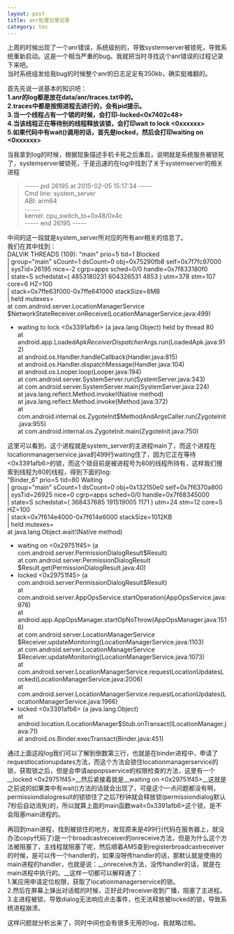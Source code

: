 ```yaml
---
layout: post
title: anr处理日常记录
category: tec
---
```


上周的时候出现了一个anr错误，系统级别的，导致systemserver被锁死，导致系统重新启动。这是一个相当严重的bug。我就把当时寻找这个anr错误的过程记录下来吧。  
当时系统组发给我bug的时候整个anr的日志足足有350kb，确实挺难翻的。  

首先先说一说基本的知识吧：  
__1.anr的log都是放在data/anr/traces.txt中的。__  
__2.traces中都是按照进程去进行的，会有pid提示。__  
__3.当一个线程占有一个锁的时候，会打印-locked<0x7402c48>__  
__4.当该线程正在等待别的线程释放该锁，会打印wait to lock <0xxxxxx>__  
__5.如果代码中有wait()调用的话，首先是locked，然后会打印waiting on <0xxxxxx>__  

当我拿到log的时候，根据现象描述手机卡死之后重启，说明就是系统服务被锁死了，systemserver被锁死，于是迅速的在log中找到了关于systemserver的相关进程  
>----- pid 26195 at 2015-02-05 15:17:34 -----  
Cmd line: system_server  
ABI: arm64  
.........  
  kernel: cpu_switch_to+0x48/0x4c  
----- end 26195 -----  

中间的这一段就是system_server所对应的所有anr相关的信息了。  
我们在其中找到：  
	DALVIK THREADS (109):
	"main" prio=5 tid=1 Blocked  
  | group="main" sCount=1 dsCount=0 obj=0x75290fb8 self=0x7f7fc97000  
  | sysTid=26195 nice=-2 cgrp=apps sched=0/0 handle=0x7f833180f0  
  | state=S schedstat=( 4853180231 604326531 4853 ) utm=378 stm=107 core=6 HZ=100  
  | stack=0x7ffe63f000-0x7ffe641000 stackSize=8MB  
  | held mutexes=  
  at com.android.server.LocationManagerService  $NetworkStateReceiver.onReceive(LocationManagerService.java:499)  
  - waiting to lock <0x3391afb6> (a java.lang.Object) held by thread 80  
  at android.app.LoadedApk$ReceiverDispatcher$Args.run(LoadedApk.java:912)  
  at android.os.Handler.handleCallback(Handler.java:815)  
  at android.os.Handler.dispatchMessage(Handler.java:104)  
  at android.os.Looper.loop(Looper.java:194)  
  at com.android.server.SystemServer.run(SystemServer.java:343)  
  at com.android.server.SystemServer.main(SystemServer.java:224)  
  at java.lang.reflect.Method.invoke!(Native method)  
  at java.lang.reflect.Method.invoke(Method.java:372)  
  at com.android.internal.os.ZygoteInit$MethodAndArgsCaller.run(ZygoteInit.java:955)  
  at com.android.internal.os.ZygoteInit.main(ZygoteInit.java:750)    
  
  
  
这里可以看到，这个进程就是system_server的主进程main了，而这个进程在locationmanagerservice.java的499行waiting住了，因为它正在等待<0x3391afb6>的锁，而这个锁目前是被进程号为80的线程所持有，这样我们搜索到线程为80的线程，得到下面的log:  
	"Binder_6" prio=5 tid=80 Waiting  
  | group="main" sCount=1 dsCount=0 obj=0x132150e0 self=0x7f6370a800  
  | sysTid=26925 nice=0 cgrp=apps sched=0/0 handle=0x7f68345000  
  | state=S schedstat=( 368437685 191519005 1171 ) utm=24 stm=12 core=5 HZ=100  
  | stack=0x7f614e4000-0x7f614e6000 stackSize=1012KB  
  | held mutexes=  
  at java.lang.Object.wait!(Native method)  
  - waiting on <0x29751f45> (a com.android.server.PermissionDialogResult$Result)  
  at com.android.server.PermissionDialogResult  $Result.get(PermissionDialogResult.java:40)  
  - locked <0x29751f45> (a com.android.server.PermissionDialogResult$Result)  
  at com.android.server.AppOpsService.startOperation(AppOpsService.java:976)  
  at android.app.AppOpsManager.startOpNoThrow(AppOpsManager.java:1516)  
  at com.android.server.LocationManagerService  $Receiver.updateMonitoring(LocationManagerService.java:1103)  
  at com.android.server.LocationManagerService  $Receiver.updateMonitoring(LocationManagerService.java:1073)  
at com.android.server.LocationManagerService.requestLocationUpdatesLocked(LocationManagerService.java:2006)  
  at com.android.server.LocationManagerService.requestLocationUpdates(LocationManagerService.java:1966)  
  - locked <0x3391afb6> (a java.lang.Object)  
  at android.location.ILocationManager$Stub.onTransact(ILocationManager.java:71)  
  at android.os.Binder.execTransact(Binder.java:451)  
  
通过上面这段log我们可以了解到倒数第三行，也就是在binder进程中，申请了requestlocationupdates方法，而这个方法会锁住locationmanagerservice的锁，获取锁之后，但是会申请appopsservice的权限检查的方法，这里有一个__locked <0x29751f45>__然后紧接着就是__waiting on <0x29751f45>__这就是之前说的如果类中有wait()方法的话就会出现了，可是这个一点问题都没有啊，permissiondialogresult的锁锁住了之后7秒钟就会释放锁(permissiondialog默认7秒后自动消失)的，所以就算上面的main函数wait<0x3391afb6>这个锁，是不会阻塞main进程的。  
  
再回到main进程，找到被锁住的地方，发现原来是499行(代码在服务器上，就没办法copy代码了)是一个broadcastreceiver的onreceive方法，但是为什么这个方法被阻塞了，主线程就阻塞了呢，然后顺着AMS查到registerbroadcastreceiver的时候，是可以传一个handler的，如果没呀传handler的话，那默认就是使用的main进程的handler，也就是说：__onreceive方法，没传handler的话，就是在main进程中执行的。__这样一切都可以解释通了：  
1.某应用申请定位权限，获取了locationmanagerservice的锁。  
2.然后在屏幕上弹出对话框的时候，正好此时receiver收到广播，阻塞了主进程。  
3.主进程被锁，导致dialog无法响应点击事件，也无法释放被locked的锁，导致系统进程崩溃。  

  
这样问题就分析出来了，同时中间也会有很多无用的log，我就略过啦。
  

